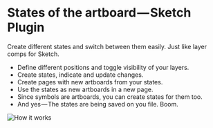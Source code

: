 # States of the artboard — Sketch Plugin

Create different states and switch between them easily. Just like layer comps for Sketch.

  - Define different positions and toggle visibility of your layers.
  - Create states, indicate and update changes.
  - Create pages with new artboards from your states.
  - Use the states as new artboards in a new page.
  - Since symbols are artboards, you can create states for them too.
  - And yes — The states are being saved on you file. Boom.
 
![How it works](https://daks2k3a4ib2z.cloudfront.net/574f0289c3c4633629a7737b/5766c49dc26632fe609656f1_Animation3_03.gif)
